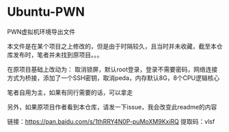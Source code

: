 # Ubuntu-PWN
PWN虚拟机环境导出文件

本文件是在某个项目之上修改的，但是由于时隔较久，且当时并未收藏，截至本仓库发布时，笔者并未找到原项目。。。

在原项目基础上改动为：
取消锁屏，默认root登录，登录不需要密码，网络连接方式为桥接，添加了一个SSH密钥，取消peda，内存默认8G，8个CPU逻辑核心

笔者自用为主，如果有同行需要的话，可以拿走

另外，如果原项目作者看到本仓库，请发一下issue，我会改变此readme的内容

链接：https://pan.baidu.com/s/1thRRY4N0P-puMoXM9KxiRQ 
提取码：vlsf 

